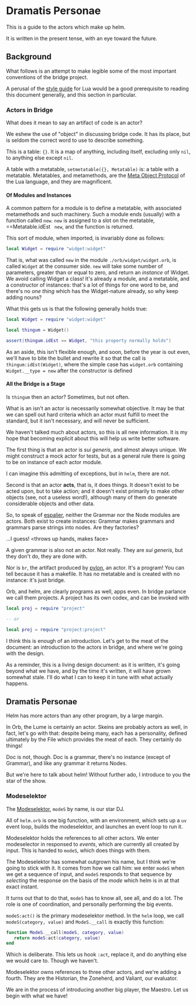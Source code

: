 # Dramatis Personae


  This is a guide to the actors which make up helm\.

It is written in the present tense, with an eye toward the future\.


## Background

  What follows is an attempt to make legible some of the most important
conventions of the bridge project\.

A perusal of the [style guide](httk://) for Lua would be a good prerequisite
to reading this document generally, and this section in particular\.


### Actors in Bridge

What does it mean to say an artifact of code is an actor?

We eshew the use of "object" in discussing bridge code\.  It has its place, but
is seldom the correct word to use to describe something\.

This is a table: `{}`\.  It is a map of anything, including itself, excluding
only `nil`, to anything else except `nil`\.

A table with a metatable, `setmetatable({}, Metatable)` is: a table with a
metatable\.  Metatables, and metamethods, are the [Meta Object Protocol](https://en.wikipedia.org/wiki/The_Art_of_the_Metaobject_Protocol) of
the Lua language, and they are magnificent\.

#### Of Modules and Instances

A common pattern for a module is to define a metatable, with associated
metamethods and such machinery\.  Such a module ends \(usually\) with a function
called `new`\.  `new` is assigned to a slot on the metatable,
==Metatable\.idEst ` new`, and the function is returned\.

This sort of module, when imported, is invariably done as follows:

```lua
local Widget = require "widget:widget"
```

That is, what was called `new` in the module `./orb/widget/widget.orb`, is
called `Widget` at the consumer side\.  `new` will take some number of
parameters, greater than or equal to zero, and return an *instance* of Widget\.
We avoid calling Widget a class\! It's already a module, and a metatable, and
a constructor of instances: that's a lot of things for one word to be, and
there's no *one thing* which has the Widget\-nature already, so why keep adding
nouns?

What this gets us is that the following generally holds true:

```lua
local Widget = require "widget:widget"

local thingum = Widget()

assert(thingum.idEst == Widget, "this property normally holds")
```

As an aside, this isn't flexible enough, and soon, before the year is out even,
we'll have to bite the bullet and rewrite it so that the call is
`thingum:idEst(Widget)`, where the simple case has `widget.orb` containing
`Widget.__type = new` after the constructor is defined


#### All the Bridge is a Stage

Is `thingum` then an actor?  Sometimes, but not often\.

What is an isn't an actor is necessarily somewhat objective\.  It may be that
we can spell out hard criteria which an actor must fulfill to meet the
standard, but it isn't necessary, and will never be sufficient\.

We haven't talked much about actors, so this is all new information\.  It is my
hope that becoming explicit about this will help us write better software\.

The first thing is that an actor is *sui generis*, and almost always unique\.
We might construct a mock actor for tests, but as a general rule there is
going to be on instance of each actor module\.

I can imagine this admitting of exceptions, but in `helm`, there are not\.

Second is that an actor **acts**, that is, it does things\.  It doesn't exist to
be acted upon, but to take action; and it doesn't exist primarily to make
other objects \(see, not a useless word\!\), although many of them do generate
considerable objects and other data\.

So, to speak of [espalier](@br:espalier), neither the Grammar nor the Node
modules are actors\. Both exist to create instances: Grammar makes grammars and
grammars parse strings into nodes\.  Are they factories?

\.\.\.I guess\! <throws up hands, makes face>

A given grammar is also not an actor\. Not really\. They are *sui generis*, but
they don't do, they are done with\.

Nor is `br`, the artifact produced by [pylon](@br:pylon), an actor\.  It's a
program\!  You can tell because it has a makefile\.  It has no metatable and is
created with no instance: it's just bridge\.

Orb, and helm, are clearly programs as well, apps even\.  In bridge parlance we
call them projects\.  A project has its own codex, and can be invoked with

```lua
local proj = require "project"

-- or

local proj = require "project:project"
```

I think this is enough of an introduction\.  Let's get to the meat of the
document: an introduction to the actors in bridge, and where we're going with
the design\.

As a reminder, this is a living design document: as it is written, it's going
beyond what we have, and by the time it's written, it will have grown somewhat
stale\.  I'll do what I can to keep it in tune with what actually happens\.


## Dramatis Personae

Helm has more actors than any other program, by a large margin\.

In Orb, the Lume is certainly an actor\.  Skeins are probably actors as well,
in fact, let's go with that: despite being many, each has a personality,
defined ultimately by the File which provides the meat of each\.  They
certainly do things\!

Doc is not, though\. Doc is a grammar, there's no instance \(except of Grammar\),
and like any grammar it returns Nodes\.

But we're here to talk about helm\!  Without further ado, I introduce to you
the star of the show\.


### Modeselektor

The [Modeselektor](@:helm/modeselektor), `modeS` by name, is our star DJ\.

All of `helm.orb` is one big function, with an environment, which sets up a
`uv` event loop, builds the modeselektor, and launches an event loop to run
it\.

Modeselektor holds the references to all other actors\.  We enter modeselector
in responsed to *events*, which are currently all created by input\.  This is
handed to `modeS`, which does things with them\.

The Modeselektor has somewhat outgrown his name, but I think we're going to
stick with it\.  It comes from how we call him: we enter `modeS` when we get a
sequence of input, and `modeS` responds to that sequence by *selecting* the
response on the basis of the *mode* which helm is in at that exact instant\.

It turns out that to do that, `modeS` has to know all, see all, and do a lot\.
The role is one of coordination, and personally performing the big events\.

`modeS:act()` is the primary modeselektor method\.  In the `helm` loop, we call
`modeS(category, value)` and `ModeS.__call` is exactly this function:

```lua
function ModeS.__call(modeS, category, value)
   return modeS:act(category, value)
end
```

Which is deliberate\.  This lets us hook `:act`, replace it, and do anything
else we would care to\.  Though we haven't\.

Modeselektor owns references to three other actors, and we're adding a fourth\.
They are the Historian, the Zoneherd, and Valiant, our evaluator\.

We are in the process of introducing another big player, the Maestro\.  Let us
begin with what we have\!
